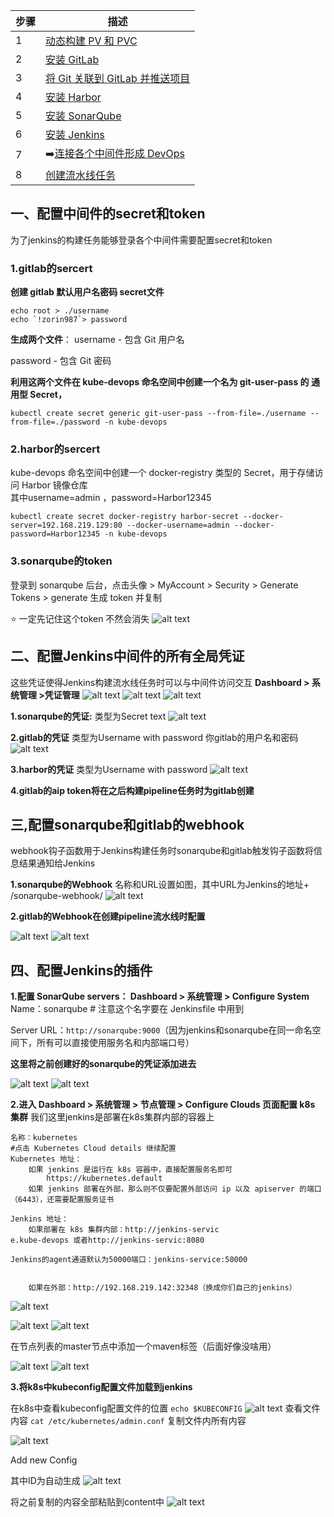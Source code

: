 | 步骤 | 描述                                   |
|------|----------------------------------------|
| 1    | [动态构建 PV 和 PVC](Zorinman/Devops-CICD/1.创建动态构建PV，PVC/动态构建Pv,pvc.md)                     |
| 2    | [安装 GitLab](Zorinman/Devops-CICD/2.gitlab安装/gitlab安装.md)                            |
| 3    | [将 Git 关联到 GitLab 并推送项目](Zorinman/Devops-CICD/3.使用git推送项目到gitlab/使用git推送项目到gitlab.md)        |
| 4    | [安装 Harbor](Zorinman/Devops-CICD/4.Harbor安装/Harbor安装.md)                           |
| 5    | [安装 SonarQube](Zorinman/Devops-CICD/5.Sonarqube安装/Sonarqube安装.md)                         |
| 6    | [安装 Jenkins](Zorinman/Devops-CICD/6.jenlinks安装/jenlinks安装.md)                           |
| 7    | ➡️[连接各个中间件形成 DevOps](Zorinman/Devops-CICD/7.连接各个中间件形成devops/连接中间件形成Devops.md)         |
| 8    | [创建流水线任务](Zorinman/Devops-CICD/8.创建pipe流水线/创建流水线任务.md)                          |


## 一、配置中间件的secret和token
为了jenkins的构建任务能够登录各个中间件需要配置secret和token
### 1.gitlab的sercert
 **创建 gitlab 默认用户名密码 secret文件**

```command
echo root > ./username
echo `!zorin987`> password
```
**生成两个文件**：
username - 包含 Git 用户名

password - 包含 Git 密码


**利用这两个文件在 kube-devops 命名空间中创建一个名为 git-user-pass 的 通用型 Secret，**

`kubectl create secret generic git-user-pass --from-file=./username --from-file=./password -n kube-devops`

### 2.harbor的sercert

kube-devops 命名空间中创建一个 docker-registry 类型的 Secret，用于存储访问 Harbor 镜像仓库   
其中username=admin ，password=Harbor12345

`kubectl create secret docker-registry harbor-secret --docker-server=192.168.219.129:80 --docker-username=admin --docker-password=Harbor12345 -n kube-devops`

### 3.sonarqube的token
登录到 sonarqube 后台，点击头像 > MyAccount > Security > Generate Tokens > generate 生成 token 并复制

⭐ 一定先记住这个token 不然会消失
![alt text](图片/image.png)



## 二、配置Jenkins中间件的所有全局凭证
这些凭证使得Jenkins构建流水线任务时可以与中间件访问交互
**Dashboard > 系统管理 >凭证管理**
![alt text](图片/image-8.png)
![alt text](图片/image-9.png)
![alt text](图片/image-10.png)

**1.sonarqube的凭证:**
类型为Secret text
![alt text](图片/image-11.png)

**2.gitlab的凭证**
类型为Username with password
你gitlab的用户名和密码
![alt text](图片/image-12.png)

**3.harbor的凭证**
类型为Username with password
![alt text](图片/image-13.png)

**4.gitlab的aip token将在之后构建pipeline任务时为gitlab创建**


## 三,配置sonarqube和gitlab的webhook
webhook钩子函数用于Jenkins构建任务时sonarqube和gitlab触发钩子函数将信息结果通知给Jenkins

**1.sonarqube的Webhook**
名称和URL设置如图，其中URL为Jenkins的地址+ /sonarqube-webhook/
![alt text](图片/image-16.png)

**2.gitlab的Webhook在创建pipeline流水线时配置**


![alt text](图片/image-17.png)
![alt text](图片/image-18.png)




## 四、配置Jenkins的插件
**1.配置 SonarQube servers： Dashboard > 系统管理 > Configure System**
Name：sonarqube   # 注意这个名字要在 Jenkinsfile 中用到

Server URL：`http://sonarqube:9000`（因为jenkins和sonarqube在同一命名空间下，所有可以直接使用服务名和内部端口号）

**这里将之前创建好的sonarqube的凭证添加进去**

![alt text](图片/image-1.png)
![alt text](图片/image-2.png)





**2.进入 Dashboard > 系统管理 > 节点管理 > Configure Clouds 页面配置 k8s 集群**
我们这里jenkins是部署在k8s集群内部的容器上
```
名称：kubernetes
#点击 Kubernetes Cloud details 继续配置
Kubernetes 地址：
	如果 jenkins 是运行在 k8s 容器中，直接配置服务名即可
		https://kubernetes.default
	如果 jenkins 部署在外部，那么则不仅要配置外部访问 ip 以及 apiserver 的端口（6443），还需要配置服务证书

Jenkins 地址：
	如果部署在 k8s 集群内部：http://jenkins-servic
e.kube-devops 或者http://jenkins-servic:8080

Jenkins的agent通道默认为50000端口：jenkins-service:50000

	
    如果在外部：http://192.168.219.142:32348（换成你们自己的jenkins）
```
![alt text](图片/image-4.png)

![alt text](图片/image-14.png)
![alt text](图片/image-6.png)

在节点列表的master节点中添加一个maven标签（后面好像没啥用）

![alt text](图片/image-7.png)
![alt text](图片/image-15.png)

**3.将k8s中kubeconfig配置文件加载到jenkins**

在k8s中查看kubeconfig配置文件的位置
`echo $KUBECONFIG`
![alt text](图片/image-20.png)
查看文件内容 
`cat /etc/kubernetes/admin.conf`
复制文件内所有内容

![alt text](图片/image-19.png)

Add new Config

其中ID为自动生成
![alt text](图片/image-21.png)

将之前复制的内容全部粘贴到content中
![alt text](图片/image-22.png)